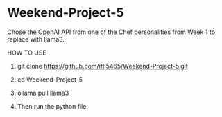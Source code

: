 # Weekend-Project-5

Chose the OpenAI API from one of the Chef personalities from Week 1 to replace with llama3.

HOW TO USE

1. git clone https://github.com/ifti5465/Weekend-Project-5.git

2. cd Weekend-Project-5

3. ollama pull llama3

4. Then run the python file.
